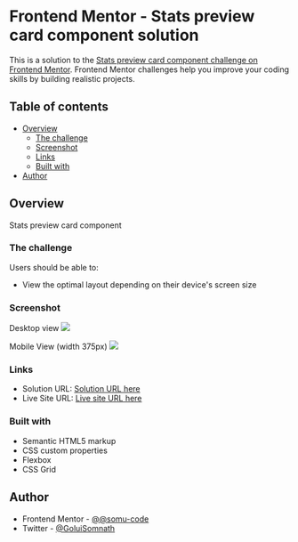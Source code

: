 # Frontend Mentor - Stats preview card component solution

This is a solution to the [Stats preview card component challenge on Frontend Mentor](https://www.frontendmentor.io/challenges/stats-preview-card-component-8JqbgoU62). Frontend Mentor challenges help you improve your coding skills by building realistic projects.

## Table of contents

- [Overview](#overview)
  - [The challenge](#the-challenge)
  - [Screenshot](#screenshot)
  - [Links](#links)
  - [Built with](#built-with)
- [Author](#author)

## Overview

Stats preview card component

### The challenge

Users should be able to:

- View the optimal layout depending on their device's screen size

### Screenshot

Desktop view
![](./Screenshot/desktop-view.png.jpg)

Mobile View (width 375px)
![](./Screenshot/mobile-view.png.jpg)

### Links

- Solution URL: [Solution URL here](https://your-solution-url.com)
- Live Site URL: [Live site URL here](https://your-live-site-url.com)

### Built with

- Semantic HTML5 markup
- CSS custom properties
- Flexbox
- CSS Grid

## Author

- Frontend Mentor - [@@somu-code](https://www.frontendmentor.io/profile/@somu-code)
- Twitter - [@GoluiSomnath](https://www.twitter.com/GoluiSomnath)
